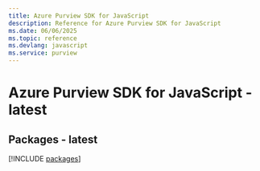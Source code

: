 ```yaml
---
title: Azure Purview SDK for JavaScript
description: Reference for Azure Purview SDK for JavaScript
ms.date: 06/06/2025
ms.topic: reference
ms.devlang: javascript
ms.service: purview
---
```

# Azure Purview SDK for JavaScript - latest
## Packages - latest
[!INCLUDE [packages](purview-index.md)]